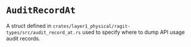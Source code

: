 # `AuditRecordAt`

A struct defined in `crates/layer1_physical/ragit-types/src/audit_record_at.rs` used to specify where to dump API usage audit records.